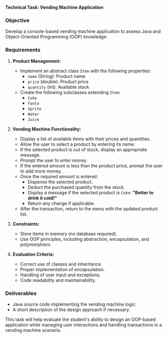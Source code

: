 **Technical Task: Vending Machine Application**

### Objective
Develop a console-based vending machine application to assess Java and Object-Oriented Programming (OOP) knowledge.

### Requirements
1. **Product Management:**
   - Implement an abstract class `Item` with the following properties:
     - `name` (String): Product name
     - `price` (double): Product price
     - `quantity` (int): Available stock
   - Create the following subclasses extending `Item`:
     - `Coke`
     - `Fanta`
     - `Sprite`
     - `Water`
     - `Juice`

2. **Vending Machine Functionality:**
   - Display a list of available items with their prices and quantities.
   - Allow the user to select a product by entering its name.
   - If the selected product is out of stock, display an appropriate message.
   - Prompt the user to enter money.
   - If the entered amount is less than the product price, prompt the user to add more money.
   - Once the required amount is entered:
     - Dispense the selected product.
     - Deduct the purchased quantity from the stock.
     - Display a message if the selected product is `Coke`: **"Better to drink it cold!"**
     - Return any change if applicable.
   - After the transaction, return to the menu with the updated product list.

3. **Constraints:**
   - Store items in memory (no database required).
   - Use OOP principles, including abstraction, encapsulation, and polymorphism.

4. **Evaluation Criteria:**
   - Correct use of classes and inheritance.
   - Proper implementation of encapsulation.
   - Handling of user input and exceptions.
   - Code readability and maintainability.

### Deliverables
- Java source code implementing the vending machine logic.
- A short description of the design approach if necessary.

This task will help evaluate the student's ability to design an OOP-based application while managing user interactions and handling transactions in a vending machine scenario.
